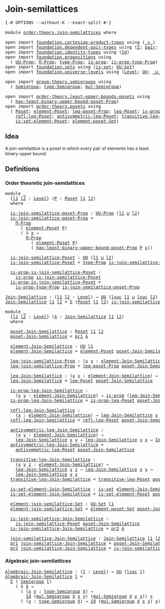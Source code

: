 # Join-semilattices

<pre class="Agda"><a id="30" class="Symbol">{-#</a> <a id="34" class="Keyword">OPTIONS</a> <a id="42" class="Pragma">--without-K</a> <a id="54" class="Pragma">--exact-split</a> <a id="68" class="Symbol">#-}</a>

<a id="73" class="Keyword">module</a> <a id="80" href="order-theory.join-semilattices.html" class="Module">order-theory.join-semilattices</a> <a id="111" class="Keyword">where</a>

<a id="118" class="Keyword">open</a> <a id="123" class="Keyword">import</a> <a id="130" href="foundation.cartesian-product-types.html" class="Module">foundation.cartesian-product-types</a> <a id="165" class="Keyword">using</a> <a id="171" class="Symbol">(</a><a id="172" href="foundation-core.cartesian-product-types.html#577" class="Function Operator">_×_</a><a id="175" class="Symbol">)</a>
<a id="177" class="Keyword">open</a> <a id="182" class="Keyword">import</a> <a id="189" href="foundation.dependent-pair-types.html" class="Module">foundation.dependent-pair-types</a> <a id="221" class="Keyword">using</a> <a id="227" class="Symbol">(</a><a id="228" href="foundation-core.dependent-pair-types.html#502" class="Record">Σ</a><a id="229" class="Symbol">;</a> <a id="231" href="foundation-core.dependent-pair-types.html#575" class="InductiveConstructor">pair</a><a id="235" class="Symbol">;</a> <a id="237" href="foundation-core.dependent-pair-types.html#592" class="Field">pr1</a><a id="240" class="Symbol">;</a> <a id="242" href="foundation-core.dependent-pair-types.html#604" class="Field">pr2</a><a id="245" class="Symbol">)</a>
<a id="247" class="Keyword">open</a> <a id="252" class="Keyword">import</a> <a id="259" href="foundation.identity-types.html" class="Module">foundation.identity-types</a> <a id="285" class="Keyword">using</a> <a id="291" class="Symbol">(</a><a id="292" href="foundation-core.identity-types.html#641" class="Datatype">Id</a><a id="294" class="Symbol">)</a>
<a id="296" class="Keyword">open</a> <a id="301" class="Keyword">import</a> <a id="308" href="foundation.propositions.html" class="Module">foundation.propositions</a> <a id="332" class="Keyword">using</a>
  <a id="340" class="Symbol">(</a> <a id="342" href="foundation-core.propositions.html#1322" class="Function">UU-Prop</a><a id="349" class="Symbol">;</a> <a id="351" href="foundation.propositions.html#1941" class="Function">Π-Prop</a><a id="357" class="Symbol">;</a> <a id="359" href="foundation-core.propositions.html#1424" class="Function">type-Prop</a><a id="368" class="Symbol">;</a> <a id="370" href="foundation-core.propositions.html#1246" class="Function">is-prop</a><a id="377" class="Symbol">;</a> <a id="379" href="foundation-core.propositions.html#1491" class="Function">is-prop-type-Prop</a><a id="396" class="Symbol">)</a>
<a id="398" class="Keyword">open</a> <a id="403" class="Keyword">import</a> <a id="410" href="foundation.sets.html" class="Module">foundation.sets</a> <a id="426" class="Keyword">using</a> <a id="432" class="Symbol">(</a><a id="433" href="foundation-core.sets.html#1099" class="Function">is-set</a><a id="439" class="Symbol">;</a> <a id="441" href="foundation-core.sets.html#1177" class="Function">UU-Set</a><a id="447" class="Symbol">)</a>
<a id="449" class="Keyword">open</a> <a id="454" class="Keyword">import</a> <a id="461" href="foundation.universe-levels.html" class="Module">foundation.universe-levels</a> <a id="488" class="Keyword">using</a> <a id="494" class="Symbol">(</a><a id="495" href="Agda.Primitive.html#597" class="Postulate">Level</a><a id="500" class="Symbol">;</a> <a id="502" href="foundation-core.universe-levels.html#222" class="Primitive">UU</a><a id="504" class="Symbol">;</a> <a id="506" href="Agda.Primitive.html#810" class="Primitive Operator">_⊔_</a><a id="509" class="Symbol">;</a> <a id="511" href="Agda.Primitive.html#780" class="Primitive">lsuc</a><a id="515" class="Symbol">)</a>

<a id="518" class="Keyword">open</a> <a id="523" class="Keyword">import</a> <a id="530" href="group-theory.semigroups.html" class="Module">group-theory.semigroups</a> <a id="554" class="Keyword">using</a>
  <a id="562" class="Symbol">(</a> <a id="564" href="group-theory.semigroups.html#737" class="Function">Semigroup</a><a id="573" class="Symbol">;</a> <a id="575" href="group-theory.semigroups.html#933" class="Function">type-Semigroup</a><a id="589" class="Symbol">;</a> <a id="591" href="group-theory.semigroups.html#1215" class="Function">mul-Semigroup</a><a id="604" class="Symbol">)</a>

<a id="607" class="Keyword">open</a> <a id="612" class="Keyword">import</a> <a id="619" href="order-theory.least-upper-bounds-posets.html" class="Module">order-theory.least-upper-bounds-posets</a> <a id="658" class="Keyword">using</a>
  <a id="666" class="Symbol">(</a> <a id="668" href="order-theory.least-upper-bounds-posets.html#3309" class="Function">has-least-binary-upper-bound-poset-Prop</a><a id="707" class="Symbol">)</a>
<a id="709" class="Keyword">open</a> <a id="714" class="Keyword">import</a> <a id="721" href="order-theory.posets.html" class="Module">order-theory.posets</a> <a id="741" class="Keyword">using</a>
  <a id="749" class="Symbol">(</a> <a id="751" href="order-theory.posets.html#731" class="Function">Poset</a><a id="756" class="Symbol">;</a> <a id="758" href="order-theory.posets.html#1145" class="Function">element-Poset</a><a id="771" class="Symbol">;</a> <a id="773" href="order-theory.posets.html#1194" class="Function">leq-poset-Prop</a><a id="787" class="Symbol">;</a> <a id="789" href="order-theory.posets.html#1280" class="Function">leq-Poset</a><a id="798" class="Symbol">;</a> <a id="800" href="order-theory.posets.html#1375" class="Function">is-prop-leq-Poset</a><a id="817" class="Symbol">;</a>
    <a id="823" href="order-theory.posets.html#1511" class="Function">refl-leq-Poset</a><a id="837" class="Symbol">;</a> <a id="839" href="order-theory.posets.html#1983" class="Function">antisymmetric-leq-Poset</a><a id="862" class="Symbol">;</a> <a id="864" href="order-theory.posets.html#1610" class="Function">transitive-leq-Poset</a><a id="884" class="Symbol">;</a>
    <a id="890" href="order-theory.posets.html#2125" class="Function">is-set-element-Poset</a><a id="910" class="Symbol">;</a> <a id="912" href="order-theory.posets.html#2464" class="Function">element-poset-Set</a><a id="929" class="Symbol">)</a>
</pre>
## Idea

A join-semilattice is a poset in which every pair of elements has a least binary-upper bound.

## Definitions

### Order theoretic join-semilattices

<pre class="Agda"><a id="1103" class="Keyword">module</a> <a id="1110" href="order-theory.join-semilattices.html#1110" class="Module">_</a>
  <a id="1114" class="Symbol">{</a><a id="1115" href="order-theory.join-semilattices.html#1115" class="Bound">l1</a> <a id="1118" href="order-theory.join-semilattices.html#1118" class="Bound">l2</a> <a id="1121" class="Symbol">:</a> <a id="1123" href="Agda.Primitive.html#597" class="Postulate">Level</a><a id="1128" class="Symbol">}</a> <a id="1130" class="Symbol">(</a><a id="1131" href="order-theory.join-semilattices.html#1131" class="Bound">P</a> <a id="1133" class="Symbol">:</a> <a id="1135" href="order-theory.posets.html#731" class="Function">Poset</a> <a id="1141" href="order-theory.join-semilattices.html#1115" class="Bound">l1</a> <a id="1144" href="order-theory.join-semilattices.html#1118" class="Bound">l2</a><a id="1146" class="Symbol">)</a>
  <a id="1150" class="Keyword">where</a>

  <a id="1159" href="order-theory.join-semilattices.html#1159" class="Function">is-join-semilattice-poset-Prop</a> <a id="1190" class="Symbol">:</a> <a id="1192" href="foundation-core.propositions.html#1322" class="Function">UU-Prop</a> <a id="1200" class="Symbol">(</a><a id="1201" href="order-theory.join-semilattices.html#1115" class="Bound">l1</a> <a id="1204" href="Agda.Primitive.html#810" class="Primitive Operator">⊔</a> <a id="1206" href="order-theory.join-semilattices.html#1118" class="Bound">l2</a><a id="1208" class="Symbol">)</a>
  <a id="1212" href="order-theory.join-semilattices.html#1159" class="Function">is-join-semilattice-poset-Prop</a> <a id="1243" class="Symbol">=</a>
    <a id="1249" href="foundation.propositions.html#1941" class="Function">Π-Prop</a>
      <a id="1262" class="Symbol">(</a> <a id="1264" href="order-theory.posets.html#1145" class="Function">element-Poset</a> <a id="1278" href="order-theory.join-semilattices.html#1131" class="Bound">P</a><a id="1279" class="Symbol">)</a>
      <a id="1287" class="Symbol">(</a> <a id="1289" class="Symbol">λ</a> <a id="1291" href="order-theory.join-semilattices.html#1291" class="Bound">x</a> <a id="1293" class="Symbol">→</a>
        <a id="1303" href="foundation.propositions.html#1941" class="Function">Π-Prop</a>
          <a id="1320" class="Symbol">(</a> <a id="1322" href="order-theory.posets.html#1145" class="Function">element-Poset</a> <a id="1336" href="order-theory.join-semilattices.html#1131" class="Bound">P</a><a id="1337" class="Symbol">)</a>
          <a id="1349" class="Symbol">(</a> <a id="1351" href="order-theory.least-upper-bounds-posets.html#3309" class="Function">has-least-binary-upper-bound-poset-Prop</a> <a id="1391" href="order-theory.join-semilattices.html#1131" class="Bound">P</a> <a id="1393" href="order-theory.join-semilattices.html#1291" class="Bound">x</a><a id="1394" class="Symbol">))</a>

  <a id="1400" href="order-theory.join-semilattices.html#1400" class="Function">is-join-semilattice-Poset</a> <a id="1426" class="Symbol">:</a> <a id="1428" href="foundation-core.universe-levels.html#222" class="Primitive">UU</a> <a id="1431" class="Symbol">(</a><a id="1432" href="order-theory.join-semilattices.html#1115" class="Bound">l1</a> <a id="1435" href="Agda.Primitive.html#810" class="Primitive Operator">⊔</a> <a id="1437" href="order-theory.join-semilattices.html#1118" class="Bound">l2</a><a id="1439" class="Symbol">)</a>
  <a id="1443" href="order-theory.join-semilattices.html#1400" class="Function">is-join-semilattice-Poset</a> <a id="1469" class="Symbol">=</a> <a id="1471" href="foundation-core.propositions.html#1424" class="Function">type-Prop</a> <a id="1481" href="order-theory.join-semilattices.html#1159" class="Function">is-join-semilattice-poset-Prop</a>

  <a id="1515" href="order-theory.join-semilattices.html#1515" class="Function">is-prop-is-join-semilattice-Poset</a> <a id="1549" class="Symbol">:</a>
    <a id="1555" href="foundation-core.propositions.html#1246" class="Function">is-prop</a> <a id="1563" href="order-theory.join-semilattices.html#1400" class="Function">is-join-semilattice-Poset</a>
  <a id="1591" href="order-theory.join-semilattices.html#1515" class="Function">is-prop-is-join-semilattice-Poset</a> <a id="1625" class="Symbol">=</a>
    <a id="1631" href="foundation-core.propositions.html#1491" class="Function">is-prop-type-Prop</a> <a id="1649" href="order-theory.join-semilattices.html#1159" class="Function">is-join-semilattice-poset-Prop</a>

<a id="Join-Semilattice"></a><a id="1681" href="order-theory.join-semilattices.html#1681" class="Function">Join-Semilattice</a> <a id="1698" class="Symbol">:</a> <a id="1700" class="Symbol">(</a><a id="1701" href="order-theory.join-semilattices.html#1701" class="Bound">l1</a> <a id="1704" href="order-theory.join-semilattices.html#1704" class="Bound">l2</a> <a id="1707" class="Symbol">:</a> <a id="1709" href="Agda.Primitive.html#597" class="Postulate">Level</a><a id="1714" class="Symbol">)</a> <a id="1716" class="Symbol">→</a> <a id="1718" href="foundation-core.universe-levels.html#222" class="Primitive">UU</a> <a id="1721" class="Symbol">(</a><a id="1722" href="Agda.Primitive.html#780" class="Primitive">lsuc</a> <a id="1727" href="order-theory.join-semilattices.html#1701" class="Bound">l1</a> <a id="1730" href="Agda.Primitive.html#810" class="Primitive Operator">⊔</a> <a id="1732" href="Agda.Primitive.html#780" class="Primitive">lsuc</a> <a id="1737" href="order-theory.join-semilattices.html#1704" class="Bound">l2</a><a id="1739" class="Symbol">)</a>
<a id="1741" href="order-theory.join-semilattices.html#1681" class="Function">Join-Semilattice</a> <a id="1758" href="order-theory.join-semilattices.html#1758" class="Bound">l1</a> <a id="1761" href="order-theory.join-semilattices.html#1761" class="Bound">l2</a> <a id="1764" class="Symbol">=</a> <a id="1766" href="foundation-core.dependent-pair-types.html#502" class="Record">Σ</a> <a id="1768" class="Symbol">(</a><a id="1769" href="order-theory.posets.html#731" class="Function">Poset</a> <a id="1775" href="order-theory.join-semilattices.html#1758" class="Bound">l1</a> <a id="1778" href="order-theory.join-semilattices.html#1761" class="Bound">l2</a><a id="1780" class="Symbol">)</a> <a id="1782" href="order-theory.join-semilattices.html#1400" class="Function">is-join-semilattice-Poset</a>

<a id="1809" class="Keyword">module</a> <a id="1816" href="order-theory.join-semilattices.html#1816" class="Module">_</a>
  <a id="1820" class="Symbol">{</a><a id="1821" href="order-theory.join-semilattices.html#1821" class="Bound">l1</a> <a id="1824" href="order-theory.join-semilattices.html#1824" class="Bound">l2</a> <a id="1827" class="Symbol">:</a> <a id="1829" href="Agda.Primitive.html#597" class="Postulate">Level</a><a id="1834" class="Symbol">}</a> <a id="1836" class="Symbol">(</a><a id="1837" href="order-theory.join-semilattices.html#1837" class="Bound">A</a> <a id="1839" class="Symbol">:</a> <a id="1841" href="order-theory.join-semilattices.html#1681" class="Function">Join-Semilattice</a> <a id="1858" href="order-theory.join-semilattices.html#1821" class="Bound">l1</a> <a id="1861" href="order-theory.join-semilattices.html#1824" class="Bound">l2</a><a id="1863" class="Symbol">)</a>
  <a id="1867" class="Keyword">where</a>

  <a id="1876" href="order-theory.join-semilattices.html#1876" class="Function">poset-Join-Semilattice</a> <a id="1899" class="Symbol">:</a> <a id="1901" href="order-theory.posets.html#731" class="Function">Poset</a> <a id="1907" href="order-theory.join-semilattices.html#1821" class="Bound">l1</a> <a id="1910" href="order-theory.join-semilattices.html#1824" class="Bound">l2</a>
  <a id="1915" href="order-theory.join-semilattices.html#1876" class="Function">poset-Join-Semilattice</a> <a id="1938" class="Symbol">=</a> <a id="1940" href="foundation-core.dependent-pair-types.html#592" class="Field">pr1</a> <a id="1944" href="order-theory.join-semilattices.html#1837" class="Bound">A</a>

  <a id="1949" href="order-theory.join-semilattices.html#1949" class="Function">element-Join-Semilattice</a> <a id="1974" class="Symbol">:</a> <a id="1976" href="foundation-core.universe-levels.html#222" class="Primitive">UU</a> <a id="1979" href="order-theory.join-semilattices.html#1821" class="Bound">l1</a>
  <a id="1984" href="order-theory.join-semilattices.html#1949" class="Function">element-Join-Semilattice</a> <a id="2009" class="Symbol">=</a> <a id="2011" href="order-theory.posets.html#1145" class="Function">element-Poset</a> <a id="2025" href="order-theory.join-semilattices.html#1876" class="Function">poset-Join-Semilattice</a>

  <a id="2051" href="order-theory.join-semilattices.html#2051" class="Function">leq-join-semilattice-Prop</a> <a id="2077" class="Symbol">:</a> <a id="2079" class="Symbol">(</a><a id="2080" href="order-theory.join-semilattices.html#2080" class="Bound">x</a> <a id="2082" href="order-theory.join-semilattices.html#2082" class="Bound">y</a> <a id="2084" class="Symbol">:</a> <a id="2086" href="order-theory.join-semilattices.html#1949" class="Function">element-Join-Semilattice</a><a id="2110" class="Symbol">)</a> <a id="2112" class="Symbol">→</a> <a id="2114" href="foundation-core.propositions.html#1322" class="Function">UU-Prop</a> <a id="2122" href="order-theory.join-semilattices.html#1824" class="Bound">l2</a>
  <a id="2127" href="order-theory.join-semilattices.html#2051" class="Function">leq-join-semilattice-Prop</a> <a id="2153" class="Symbol">=</a> <a id="2155" href="order-theory.posets.html#1194" class="Function">leq-poset-Prop</a> <a id="2170" href="order-theory.join-semilattices.html#1876" class="Function">poset-Join-Semilattice</a>

  <a id="2196" href="order-theory.join-semilattices.html#2196" class="Function">leq-Join-Semilattice</a> <a id="2217" class="Symbol">:</a> <a id="2219" class="Symbol">(</a><a id="2220" href="order-theory.join-semilattices.html#2220" class="Bound">x</a> <a id="2222" href="order-theory.join-semilattices.html#2222" class="Bound">y</a> <a id="2224" class="Symbol">:</a> <a id="2226" href="order-theory.join-semilattices.html#1949" class="Function">element-Join-Semilattice</a><a id="2250" class="Symbol">)</a> <a id="2252" class="Symbol">→</a> <a id="2254" href="foundation-core.universe-levels.html#222" class="Primitive">UU</a> <a id="2257" href="order-theory.join-semilattices.html#1824" class="Bound">l2</a>
  <a id="2262" href="order-theory.join-semilattices.html#2196" class="Function">leq-Join-Semilattice</a> <a id="2283" class="Symbol">=</a> <a id="2285" href="order-theory.posets.html#1280" class="Function">leq-Poset</a> <a id="2295" href="order-theory.join-semilattices.html#1876" class="Function">poset-Join-Semilattice</a>

  <a id="2321" href="order-theory.join-semilattices.html#2321" class="Function">is-prop-leq-Join-Semilattice</a> <a id="2350" class="Symbol">:</a>
    <a id="2356" class="Symbol">(</a><a id="2357" href="order-theory.join-semilattices.html#2357" class="Bound">x</a> <a id="2359" href="order-theory.join-semilattices.html#2359" class="Bound">y</a> <a id="2361" class="Symbol">:</a> <a id="2363" href="order-theory.join-semilattices.html#1949" class="Function">element-Join-Semilattice</a><a id="2387" class="Symbol">)</a> <a id="2389" class="Symbol">→</a> <a id="2391" href="foundation-core.propositions.html#1246" class="Function">is-prop</a> <a id="2399" class="Symbol">(</a><a id="2400" href="order-theory.join-semilattices.html#2196" class="Function">leq-Join-Semilattice</a> <a id="2421" href="order-theory.join-semilattices.html#2357" class="Bound">x</a> <a id="2423" href="order-theory.join-semilattices.html#2359" class="Bound">y</a><a id="2424" class="Symbol">)</a>
  <a id="2428" href="order-theory.join-semilattices.html#2321" class="Function">is-prop-leq-Join-Semilattice</a> <a id="2457" class="Symbol">=</a> <a id="2459" href="order-theory.posets.html#1375" class="Function">is-prop-leq-Poset</a> <a id="2477" href="order-theory.join-semilattices.html#1876" class="Function">poset-Join-Semilattice</a>

  <a id="2503" href="order-theory.join-semilattices.html#2503" class="Function">refl-leq-Join-Semilattice</a> <a id="2529" class="Symbol">:</a>
    <a id="2535" class="Symbol">(</a><a id="2536" href="order-theory.join-semilattices.html#2536" class="Bound">x</a> <a id="2538" class="Symbol">:</a> <a id="2540" href="order-theory.join-semilattices.html#1949" class="Function">element-Join-Semilattice</a><a id="2564" class="Symbol">)</a> <a id="2566" class="Symbol">→</a> <a id="2568" href="order-theory.join-semilattices.html#2196" class="Function">leq-Join-Semilattice</a> <a id="2589" href="order-theory.join-semilattices.html#2536" class="Bound">x</a> <a id="2591" href="order-theory.join-semilattices.html#2536" class="Bound">x</a>
  <a id="2595" href="order-theory.join-semilattices.html#2503" class="Function">refl-leq-Join-Semilattice</a> <a id="2621" class="Symbol">=</a> <a id="2623" href="order-theory.posets.html#1511" class="Function">refl-leq-Poset</a> <a id="2638" href="order-theory.join-semilattices.html#1876" class="Function">poset-Join-Semilattice</a>

  <a id="2664" href="order-theory.join-semilattices.html#2664" class="Function">antisymmetric-leq-Join-Semilattice</a> <a id="2699" class="Symbol">:</a>
    <a id="2705" class="Symbol">(</a><a id="2706" href="order-theory.join-semilattices.html#2706" class="Bound">x</a> <a id="2708" href="order-theory.join-semilattices.html#2708" class="Bound">y</a> <a id="2710" class="Symbol">:</a> <a id="2712" href="order-theory.join-semilattices.html#1949" class="Function">element-Join-Semilattice</a><a id="2736" class="Symbol">)</a> <a id="2738" class="Symbol">→</a>
    <a id="2744" href="order-theory.join-semilattices.html#2196" class="Function">leq-Join-Semilattice</a> <a id="2765" href="order-theory.join-semilattices.html#2706" class="Bound">x</a> <a id="2767" href="order-theory.join-semilattices.html#2708" class="Bound">y</a> <a id="2769" class="Symbol">→</a> <a id="2771" href="order-theory.join-semilattices.html#2196" class="Function">leq-Join-Semilattice</a> <a id="2792" href="order-theory.join-semilattices.html#2708" class="Bound">y</a> <a id="2794" href="order-theory.join-semilattices.html#2706" class="Bound">x</a> <a id="2796" class="Symbol">→</a> <a id="2798" href="foundation-core.identity-types.html#641" class="Datatype">Id</a> <a id="2801" href="order-theory.join-semilattices.html#2706" class="Bound">x</a> <a id="2803" href="order-theory.join-semilattices.html#2708" class="Bound">y</a>
  <a id="2807" href="order-theory.join-semilattices.html#2664" class="Function">antisymmetric-leq-Join-Semilattice</a> <a id="2842" class="Symbol">=</a>
    <a id="2848" href="order-theory.posets.html#1983" class="Function">antisymmetric-leq-Poset</a> <a id="2872" href="order-theory.join-semilattices.html#1876" class="Function">poset-Join-Semilattice</a>

  <a id="2898" href="order-theory.join-semilattices.html#2898" class="Function">transitive-leq-Join-Semilattice</a> <a id="2930" class="Symbol">:</a>
    <a id="2936" class="Symbol">(</a><a id="2937" href="order-theory.join-semilattices.html#2937" class="Bound">x</a> <a id="2939" href="order-theory.join-semilattices.html#2939" class="Bound">y</a> <a id="2941" href="order-theory.join-semilattices.html#2941" class="Bound">z</a> <a id="2943" class="Symbol">:</a> <a id="2945" href="order-theory.join-semilattices.html#1949" class="Function">element-Join-Semilattice</a><a id="2969" class="Symbol">)</a> <a id="2971" class="Symbol">→</a>
    <a id="2977" href="order-theory.join-semilattices.html#2196" class="Function">leq-Join-Semilattice</a> <a id="2998" href="order-theory.join-semilattices.html#2939" class="Bound">y</a> <a id="3000" href="order-theory.join-semilattices.html#2941" class="Bound">z</a> <a id="3002" class="Symbol">→</a> <a id="3004" href="order-theory.join-semilattices.html#2196" class="Function">leq-Join-Semilattice</a> <a id="3025" href="order-theory.join-semilattices.html#2937" class="Bound">x</a> <a id="3027" href="order-theory.join-semilattices.html#2939" class="Bound">y</a> <a id="3029" class="Symbol">→</a>
    <a id="3035" href="order-theory.join-semilattices.html#2196" class="Function">leq-Join-Semilattice</a> <a id="3056" href="order-theory.join-semilattices.html#2937" class="Bound">x</a> <a id="3058" href="order-theory.join-semilattices.html#2941" class="Bound">z</a>
  <a id="3062" href="order-theory.join-semilattices.html#2898" class="Function">transitive-leq-Join-Semilattice</a> <a id="3094" class="Symbol">=</a> <a id="3096" href="order-theory.posets.html#1610" class="Function">transitive-leq-Poset</a> <a id="3117" href="order-theory.join-semilattices.html#1876" class="Function">poset-Join-Semilattice</a>

  <a id="3143" href="order-theory.join-semilattices.html#3143" class="Function">is-set-element-Join-Semilattice</a> <a id="3175" class="Symbol">:</a> <a id="3177" href="foundation-core.sets.html#1099" class="Function">is-set</a> <a id="3184" href="order-theory.join-semilattices.html#1949" class="Function">element-Join-Semilattice</a>
  <a id="3211" href="order-theory.join-semilattices.html#3143" class="Function">is-set-element-Join-Semilattice</a> <a id="3243" class="Symbol">=</a> <a id="3245" href="order-theory.posets.html#2125" class="Function">is-set-element-Poset</a> <a id="3266" href="order-theory.join-semilattices.html#1876" class="Function">poset-Join-Semilattice</a>

  <a id="3292" href="order-theory.join-semilattices.html#3292" class="Function">element-join-semilattice-Set</a> <a id="3321" class="Symbol">:</a> <a id="3323" href="foundation-core.sets.html#1177" class="Function">UU-Set</a> <a id="3330" href="order-theory.join-semilattices.html#1821" class="Bound">l1</a>
  <a id="3335" href="order-theory.join-semilattices.html#3292" class="Function">element-join-semilattice-Set</a> <a id="3364" class="Symbol">=</a> <a id="3366" href="order-theory.posets.html#2464" class="Function">element-poset-Set</a> <a id="3384" href="order-theory.join-semilattices.html#1876" class="Function">poset-Join-Semilattice</a>

  <a id="3410" href="order-theory.join-semilattices.html#3410" class="Function">is-join-semilattice-Join-Semilattice</a> <a id="3447" class="Symbol">:</a>
    <a id="3453" href="order-theory.join-semilattices.html#1400" class="Function">is-join-semilattice-Poset</a> <a id="3479" href="order-theory.join-semilattices.html#1876" class="Function">poset-Join-Semilattice</a>
  <a id="3504" href="order-theory.join-semilattices.html#3410" class="Function">is-join-semilattice-Join-Semilattice</a> <a id="3541" class="Symbol">=</a> <a id="3543" href="foundation-core.dependent-pair-types.html#604" class="Field">pr2</a> <a id="3547" href="order-theory.join-semilattices.html#1837" class="Bound">A</a>

  <a id="3552" href="order-theory.join-semilattices.html#3552" class="Function">join-semilattice-Join-Semilattice</a> <a id="3586" class="Symbol">:</a> <a id="3588" href="order-theory.join-semilattices.html#1681" class="Function">Join-Semilattice</a> <a id="3605" href="order-theory.join-semilattices.html#1821" class="Bound">l1</a> <a id="3608" href="order-theory.join-semilattices.html#1824" class="Bound">l2</a>
  <a id="3613" href="foundation-core.dependent-pair-types.html#592" class="Field">pr1</a> <a id="3617" href="order-theory.join-semilattices.html#3552" class="Function">join-semilattice-Join-Semilattice</a> <a id="3651" class="Symbol">=</a> <a id="3653" href="order-theory.join-semilattices.html#1876" class="Function">poset-Join-Semilattice</a>
  <a id="3678" href="foundation-core.dependent-pair-types.html#604" class="Field">pr2</a> <a id="3682" href="order-theory.join-semilattices.html#3552" class="Function">join-semilattice-Join-Semilattice</a> <a id="3716" class="Symbol">=</a> <a id="3718" href="order-theory.join-semilattices.html#3410" class="Function">is-join-semilattice-Join-Semilattice</a>
</pre>
### Algebraic join-semilattices

<pre class="Agda"><a id="Algebraic-Join-Semilattice"></a><a id="3801" href="order-theory.join-semilattices.html#3801" class="Function">Algebraic-Join-Semilattice</a> <a id="3828" class="Symbol">:</a> <a id="3830" class="Symbol">(</a><a id="3831" href="order-theory.join-semilattices.html#3831" class="Bound">l</a> <a id="3833" class="Symbol">:</a> <a id="3835" href="Agda.Primitive.html#597" class="Postulate">Level</a><a id="3840" class="Symbol">)</a> <a id="3842" class="Symbol">→</a> <a id="3844" href="foundation-core.universe-levels.html#222" class="Primitive">UU</a> <a id="3847" class="Symbol">(</a><a id="3848" href="Agda.Primitive.html#780" class="Primitive">lsuc</a> <a id="3853" href="order-theory.join-semilattices.html#3831" class="Bound">l</a><a id="3854" class="Symbol">)</a>
<a id="3856" href="order-theory.join-semilattices.html#3801" class="Function">Algebraic-Join-Semilattice</a> <a id="3883" href="order-theory.join-semilattices.html#3883" class="Bound">l</a> <a id="3885" class="Symbol">=</a>
  <a id="3889" href="foundation-core.dependent-pair-types.html#502" class="Record">Σ</a> <a id="3891" class="Symbol">(</a> <a id="3893" href="group-theory.semigroups.html#737" class="Function">Semigroup</a> <a id="3903" href="order-theory.join-semilattices.html#3883" class="Bound">l</a><a id="3904" class="Symbol">)</a>
    <a id="3910" class="Symbol">(</a> <a id="3912" class="Symbol">λ</a> <a id="3914" href="order-theory.join-semilattices.html#3914" class="Bound">X</a> <a id="3916" class="Symbol">→</a>
      <a id="3924" class="Symbol">(</a> <a id="3926" class="Symbol">(</a><a id="3927" href="order-theory.join-semilattices.html#3927" class="Bound">x</a> <a id="3929" href="order-theory.join-semilattices.html#3929" class="Bound">y</a> <a id="3931" class="Symbol">:</a> <a id="3933" href="group-theory.semigroups.html#933" class="Function">type-Semigroup</a> <a id="3948" href="order-theory.join-semilattices.html#3914" class="Bound">X</a><a id="3949" class="Symbol">)</a> <a id="3951" class="Symbol">→</a>
        <a id="3961" href="foundation-core.identity-types.html#641" class="Datatype">Id</a> <a id="3964" class="Symbol">(</a><a id="3965" href="group-theory.semigroups.html#1215" class="Function">mul-Semigroup</a> <a id="3979" href="order-theory.join-semilattices.html#3914" class="Bound">X</a> <a id="3981" href="order-theory.join-semilattices.html#3927" class="Bound">x</a> <a id="3983" href="order-theory.join-semilattices.html#3929" class="Bound">y</a><a id="3984" class="Symbol">)</a> <a id="3986" class="Symbol">(</a><a id="3987" href="group-theory.semigroups.html#1215" class="Function">mul-Semigroup</a> <a id="4001" href="order-theory.join-semilattices.html#3914" class="Bound">X</a> <a id="4003" href="order-theory.join-semilattices.html#3929" class="Bound">y</a> <a id="4005" href="order-theory.join-semilattices.html#3927" class="Bound">x</a><a id="4006" class="Symbol">))</a> <a id="4009" href="foundation-core.cartesian-product-types.html#577" class="Function Operator">×</a>
      <a id="4017" class="Symbol">(</a> <a id="4019" class="Symbol">(</a><a id="4020" href="order-theory.join-semilattices.html#4020" class="Bound">x</a> <a id="4022" class="Symbol">:</a> <a id="4024" href="group-theory.semigroups.html#933" class="Function">type-Semigroup</a> <a id="4039" href="order-theory.join-semilattices.html#3914" class="Bound">X</a><a id="4040" class="Symbol">)</a> <a id="4042" class="Symbol">→</a> <a id="4044" href="foundation-core.identity-types.html#641" class="Datatype">Id</a> <a id="4047" class="Symbol">(</a><a id="4048" href="group-theory.semigroups.html#1215" class="Function">mul-Semigroup</a> <a id="4062" href="order-theory.join-semilattices.html#3914" class="Bound">X</a> <a id="4064" href="order-theory.join-semilattices.html#4020" class="Bound">x</a> <a id="4066" href="order-theory.join-semilattices.html#4020" class="Bound">x</a><a id="4067" class="Symbol">)</a> <a id="4069" href="order-theory.join-semilattices.html#4020" class="Bound">x</a><a id="4070" class="Symbol">))</a>
</pre>
